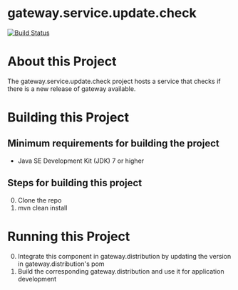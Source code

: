# gateway.service.update.check

[![Build Status][build-status-image]][build-status]

[build-status-image]: https://travis-ci.org/kaazing/gateway.service.update.check.svg?branch=develop
[build-status]: https://travis-ci.org/kaazing/gateway.service.update.check

# About this Project

The gateway.service.update.check project hosts a service that checks if there is a new release of gateway available.

# Building this Project

## Minimum requirements for building the project
* Java SE Development Kit (JDK) 7 or higher

## Steps for building this project
0. Clone the repo
0. mvn clean install

# Running this Project

0. Integrate this component in gateway.distribution by updating the version in gateway.distribution's pom
0. Build the corresponding gateway.distribution and use it for application development
